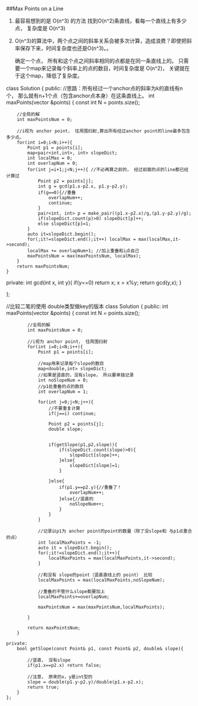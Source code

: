 ##Max Points on a Line    

1. 
	最容易想到的是 O(n^3) 的方法
	找到O(n^2)条直线，看每一个直线上有多少点， 复杂度是 O(n^3)

2. 
	O(n^3)的算法中，两个点之间的斜率关系会被多次计算，造成浪费？即使把斜率保存下来，时间复杂度也还是O(n^3)。。

	确定一个点， 所有和这个点之间斜率相同的点都是在同一条直线上的。 
	只需要一个map来记录每个斜率上的点的数目，时间复杂度是 O(n^2)， 关键就在于这个map，降低了复杂度。







class Solution {
public:
	//思路：所有经过一个anchor点的斜率为k的直线有n个， 那么就有n+1个点（包含anchor点本身）在这条直线上。
    int maxPoints(vector<Point> &points) {
        const int N = points.size();
        
        //全局的解
        int maxPointsNum = 0;
        
        //i视为 anchor point， 往周围扫射,算出所有经过anchor point的line最多包含多少点。
        for(int i=0;i<N;i++){
            Point p1 = points[i];
            map<pair<int,int>, int> slopeDict;
            int localMax = 0;
            int overlapNum = 0;
            for(int j=i+1;j<N;j++){ //不必再算之前的， 经过前面的点的line都已经计算过
                Point p2 = points[j];
                int g = gcd(p1.x-p2.x, p1.y-p2.y);
                if(g==0){//重叠
                    overlapNum++; 
                    continue;
                }
                pair<int, int> p = make_pair((p1.x-p2.x)/g,(p1.y-p2.y)/g);
                if(slopeDict.count(p)>0) slopeDict[p]++;
                else slopeDict[p]=1;
            }
            auto it=slopeDict.begin();
            for(;it!=slopeDict.end();it++) localMax = max(localMax,it->second);
            localMax += overlapNum+1; //加上重叠和i点自己
            maxPointsNum = max(maxPointsNum, localMax);
        }
        return maxPointsNum;
    }
    
private:
    int gcd(int x, int y){
        if(y==0) return x;
        x = x%y;
        return gcd(y,x);
    }

};


//比较二笔的使用 double类型做key的版本
	class Solution {
	public:
	    int maxPoints(vector<Point> &points) {
	        const int N = points.size();
	        
	        //全局的解
	        int maxPointsNum = 0;
	        
	        //i视为 anchor point， 往周围扫射
	        for(int i=0;i<N;i++){
	            Point p1 = points[i];
	            
	            //map用来记录每个slope的数目
	            map<double,int> slopeDict;
	            //如果是竖直的，没有slope， 所以要单独记录
	            int noSlopeNum = 0;
	            //p1处重叠的点的数目
	            int overlapNum = 1;
	            
	            for(int j=0;j<N;j++){
	                //不要重复计算
	                if(j==i) continue;
	                
	                Point p2 = points[j];
	                double slope;
	                
	                
	                if(getSlope(p1,p2,slope)){
	                    if(slopeDict.count(slope)>0){
	                        slopeDict[slope]++;
	                    }else{
	                        slopeDict[slope]=1; 
	                    }
	                    
	                }else{
	                    if(p1.y==p2.y){//重叠了！
	                        overlapNum++;
	                    }else{//竖直的
	                        noSlopeNum++;
	                    }
	                }
	            }
	            
	            //记录以p1为 anchor point的point的数量（除了没slope和 与p1点重合的点）
	            int localMaxPoints = -1;
	            auto it = slopeDict.begin();
	            for(;it!=slopeDict.end();it++){
	                localMaxPoints = max(localMaxPoints,it->second);
	            }
	            
	            //和没有 slope的point（竖直直线上的 point） 比较
	            localMaxPoints = max(localMaxPoints,noSlopeNum);
	            
	            //重叠的不管什么slope都要加上
	            localMaxPoints+=overlapNum;
	            
	            maxPointsNum = max(maxPointsNum,localMaxPoints);
	            
	        }
	        
	        return maxPointsNum;
	    }
	    
	private:
	    bool getSlope(const Point& p1, const Point& p2, double& slope){
	        
	        //竖直， 没有slope
	        if(p1.x==p2.x) return false;
	        
	        //注意， 原来的x，y是int型的
	        slope = double(p1.y-p2.y)/double(p1.x-p2.x);
	        return true;
	    }
	};
